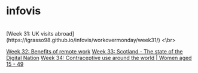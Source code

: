# infovis
<br>
  [Week 31: UK visits abroad](https://igrasso98.github.io/infovis/workovermonday/week31/)
<\br>

[Week 32: Benefits of remote work](https://igrasso98.github.io/infovis/workovermonday/week32/)
[Week 33: Scotland - The state of the Digital Nation](https://igrasso98.github.io/infovis/workovermonday/week33/)
[Week 34: Contraceptive use around the world | Women aged 15 - 49](https://igrasso98.github.io/infovis/workovermonday/week34/)

